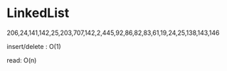 # LinkedList

206,24,141,142,25,203,707,142,2,445,92,86,82,83,61,19,24,25,138,143,146



insert/delete : O\(1\)

read: O\(n\)

